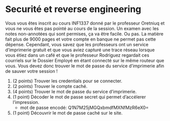 # Securité et reverse engineering

Vous vous êtes inscrit au cours INF1337 donné par le professeur Oretniuq et vous ne vous êtes pas pointé au cours de la session. Un examen avec les notes non-annotées qui sont permises, ça va être facile. Ou pas. La matière fait plus de 9000 pages et votre compte en banque ne permet pas cette dépense. Cependant, vous savez que les professeurs ont un service d’imprimerie gratuit et que vous aviez capturé une trace réseau lorsque vous étiez dans un café et que le professeur Rodriguez regardait ces courriels sur le Dossier Employé en étant connecté sur le même routeur que vous. Vous devez donc trouver le mot de passe du service d’imprimerie afin de sauver votre session !

1. (2 points) Trouver les credentials pour se connecter.
2. (2 points) Trouver le compte caché.
3. (4 points) Trouver le mot de passe du service d’imprimerie.
4. (1 point) Décoder le mot de passe secret qui permet d’accélerer l’impression.
    - mot de passe encodé: Q1N7M25jMGQxbmdfMXNfMzR6eX0=
5. (1 point) Découvrir le mot de passe caché sur le site.
